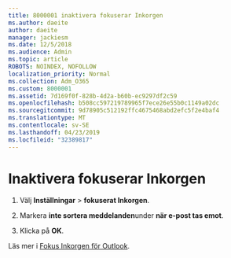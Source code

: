 ```yaml
---
title: 8000001 inaktivera fokuserar Inkorgen
ms.author: daeite
author: daeite
manager: jackiesm
ms.date: 12/5/2018
ms.audience: Admin
ms.topic: article
ROBOTS: NOINDEX, NOFOLLOW
localization_priority: Normal
ms.collection: Adm_O365
ms.custom: 8000001
ms.assetid: 7d169f0f-828b-4d2a-b60b-ec9297df2c59
ms.openlocfilehash: b508cc597219789965f7ece26e55b0c1149a02dc
ms.sourcegitcommit: 9d78905c512192ffc4675468abd2efc5f2e4baf4
ms.translationtype: MT
ms.contentlocale: sv-SE
ms.lasthandoff: 04/23/2019
ms.locfileid: "32389817"
---
```

# <a name="turn-off-focused-inbox"></a>Inaktivera fokuserar Inkorgen

1. Välj **Inställningar** \> **fokuserat Inkorgen**.  
    
2. Markera **inte sortera meddelanden**under **när e-post tas emot**.
    
3. Klicka på **OK**.
    
Läs mer i [Fokus Inkorgen för Outlook](https://go.microsoft.com/fwlink/p/?linkid=873108).
  


